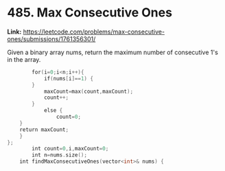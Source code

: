 # 485. Max Consecutive Ones

**Link:** https://leetcode.com/problems/max-consecutive-ones/submissions/1761356301/

Given a binary array nums, return the maximum number of consecutive 1's in the array.

```cpp
        for(i=0;i<n;i++){
            if(nums[i]==1) {
        }
            maxCount=max(count,maxCount);
            count++;
        }   
            else {
                count=0;
    }
    return maxCount;
    }
};
        int count=0,i,maxCount=0;
        int n=nums.size();
    int findMaxConsecutiveOnes(vector<int>& nums) {
```
